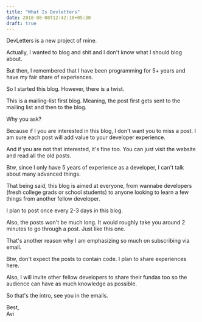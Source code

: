 ```yaml
---
title: "What Is Devletters"
date: 2018-08-08T12:42:18+05:30
draft: true
---
```


DevLetters is a new project of mine.

Actually, I wanted to blog and shit and I don't know what I should blog about.

But then, I remembered that I have been programming for 5+ years and have my fair share of experiences.

So I started this blog. However, there is a twist.

This is a mailing-list first blog. Meaning, the post first gets sent to the mailing list and then to the blog.

Why you ask?

Because if I you are interested in this blog, I don't want you to miss a post. I am sure each post will add value to your developer experience.

And if you are not that interested, it's fine too. You can just visit the website and read all the old posts.

Btw, since I only have 5 years of experience as a developer, I can't talk about many advanced things.

That being said, this blog is aimed at everyone, from wannabe developers (fresh college grads or school students) to anyone looking to learn a 
few things from another fellow developer.

I plan to post once every 2-3 days in this blog.

Also, the posts won't be much long. It would roughly take you around 2 minutes to go through a post. Just like this one.

That's another reason why I am emphasizing so much on subscribing via email.

Btw, don't expect the posts to contain code. I plan to share experiences here. 

Also, I will invite other fellow developers to share their fundas too so the audience can have as much knowledge as possible.

So that's the intro, see you in the emails.

Best,<br>
Avi

